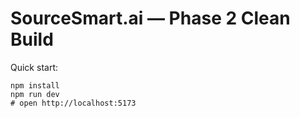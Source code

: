# SourceSmart.ai — Phase 2 Clean Build

Quick start:
```
npm install
npm run dev
# open http://localhost:5173
```
